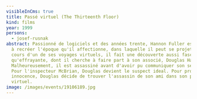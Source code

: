 ```yaml
---
visibleInCms: true
title: Passé virtuel (The Thirteenth Floor)
kind: films
year: 1999
persons:
  - josef-rusnak
abstract: Passionné de logiciels et des années trente, Hannon Fuller est parvenu
  à recréer l'époque qu'il affectionne, dans laquelle il peut se projeter. Au
  cours d'un de ses voyages virtuels, il fait une découverte aussi fascinante
  qu'effrayante, dont il cherche à faire part à son associé, Douglas Hall.
  Malheureusement, il est assassiné avant d'avoir pu communiquer son secret.
  Pour l'inspecteur McBrian, Douglas devient le suspect ideal. Pour prouver son
  innocence, Douglas décide de trouver l'assassin de son ami dans son passé
  virtuel.
image: /images/events/19106189.jpg
---
```

